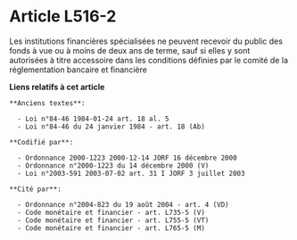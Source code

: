 # Article L516-2

Les institutions financières spécialisées ne peuvent recevoir du public des fonds à vue ou à moins de deux ans de terme, sauf
si elles y sont autorisées à titre accessoire dans les conditions définies par le comité de la réglementation bancaire et
financière

**Liens relatifs à cet article**

	**Anciens textes**:

	  - Loi n°84-46 1984-01-24 art. 18 al. 5
	  - Loi n°84-46 du 24 janvier 1984 - art. 18 (Ab)

	**Codifié par**:

	  - Ordonnance 2000-1223 2000-12-14 JORF 16 décembre 2000
	  - Ordonnance n°2000-1223 du 14 décembre 2000 (V)
	  - Loi n°2003-591 2003-07-02 art. 31 I JORF 3 juillet 2003

	**Cité par**:

	  - Ordonnance n°2004-823 du 19 août 2004 - art. 4 (VD)
	  - Code monétaire et financier - art. L735-5 (V)
	  - Code monétaire et financier - art. L755-5 (VT)
	  - Code monétaire et financier - art. L765-5 (M)
